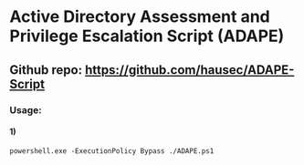 # Active Directory Assessment and Privilege Escalation Script (ADAPE)

## Github repo: https://github.com/hausec/ADAPE-Script

### Usage:

#### 1) 

    powershell.exe -ExecutionPolicy Bypass ./ADAPE.ps1
